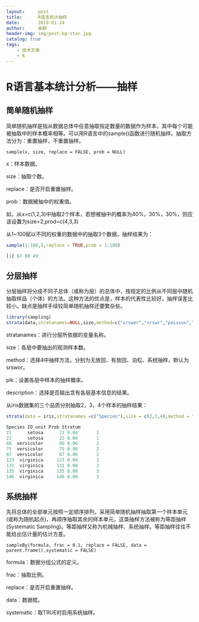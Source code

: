 ```yaml
---
layout:     post
title:      R语言统计抽样  
date:       2019-01-24
author:     余醉
header-img: img/post-bg-star.jpg
catalog: true
tags:
    - 技术文章
    - R
---
```


# R语言基本统计分析——抽样

## 简单随机抽样

   简单随机抽样是指从数据总体中任意抽取指定数量的数据作为样本，其中每个可能被抽取中的样本概率相等。可以用R语言中的sample()函数进行随机抽样。抽取方法分为：重置抽样，不重置抽样。

```
sample(x, size, replace = FALSE, prob = NULL)
```

x：样本数据。

size：抽取个数。

replace：是否开启重置抽样。

prob：数据被抽中的权重值。

如，从x=c(1,2,3)中抽取2个样本，若想被抽中的概率为40%，30%，30%，则应该设置为size=2,prod=c(4,3,3)

从1~100赋以不同的权重的数据中的抽取3个数据，抽样结果为：

```r
sample(1:100,3,replace = TRUE,prob = 1:100)

[1] 67 88 49
```

## 分层抽样

   分层抽样将分成不同子总体（或称为层）的总体中，按规定的比例从不同层中随机抽取样品（个体）的方法。这种方法的优点是，样本的代表性比较好，抽样误差比较小。缺点是抽样手续较简单随机抽样还要繁杂些。

```r
library(sampling)
strata(data,stratanames=NULL,size,method=c("srswor","srswr","poisson","systematic"),pik,description=FALS)
```

stratanames：进行分层所依据的变量名称。

size：各层中要抽出的观测样本数。

method：选择4中抽样方法，分别为无放回、有放回、泊松、系统抽样，默认为srswor。

pik：设置各层中样本的抽样概率。

description：选择是否输出含有各层基本信息的结果。

从iris数据集的三个品质分别抽取2，3，4个样本的抽样结果：

```r
strata(data = iris,stratanames =c("Species"),size = c(2,3,4),method = "srswor")

Species ID_unit Prob Stratum
21      setosa      21 0.04       1
22      setosa      22 0.04       1
66  versicolor      66 0.06       2
75  versicolor      75 0.06       2
87  versicolor      87 0.06       2
123  virginica     123 0.08       3
131  virginica     131 0.08       3
135  virginica     135 0.08       3
146  virginica     146 0.08       3
```

## 系统抽样

   先将总体的全部单元按照一定顺序排列，采用简单随机抽样抽取第一个样本单元(或称为随机起点)，再顺序抽取其余的样本单元，这类抽样方法被称为等距抽样(Systematic Sampling)。等距抽样又称为机械抽样、系统抽样。等距抽样往往不能给出估计量的估计方差。

```
sampleBy(formula, frac = 0.1, replace = FALSE, data = parent.frame(),systematic = FALSE)
```

formula：数据分组公式的定义。

frac：抽取比例。

replace：是否开启重置抽样。

data：数据框。

systematic：取TRUE时启用系统抽样。
